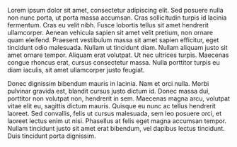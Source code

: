 Lorem ipsum dolor sit amet, consectetur adipiscing elit. Sed posuere nulla non nunc porta, ut porta massa accumsan. Cras sollicitudin turpis id lacinia fermentum. Cras eu velit nibh. Fusce lobortis tellus sit amet hendrerit ullamcorper. Aenean vehicula sapien sit amet velit pretium, non ornare quam eleifend. Praesent vestibulum massa sit amet sapien efficitur, eget tincidunt odio malesuada. Nullam ut tincidunt diam. Nullam aliquam justo sit amet ornare tempor. Aliquam erat volutpat. Ut nec ultrices turpis. Maecenas congue rhoncus erat, cursus consectetur massa. Nulla porttitor turpis eu diam iaculis, sit amet ullamcorper justo feugiat.

Donec dignissim bibendum mauris in lacinia. Nam et orci nulla. Morbi pulvinar gravida est, blandit cursus justo dictum id. Donec massa dui, porttitor non volutpat non, hendrerit in sem. Maecenas magna arcu, volutpat vitae elit eu, sagittis dictum mauris. Quisque eu nunc ac tellus hendrerit laoreet. Sed convallis, felis ut cursus malesuada, sem leo posuere orci, et laoreet lectus enim ut nisi. Phasellus at felis eget magna accumsan tempor. Nullam tincidunt justo sit amet erat bibendum, vel dapibus lectus tincidunt. Duis tincidunt porta dignissim.